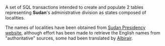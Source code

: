 A set of SQL transactions intended to create and populate 2 tables representing **Sudan**'s administrative division as states composed of localities.
 
The names of localities have been obtained from [Sudan Presidency website](https://www.presidency.gov.sd/page/About-States?fbclid=IwAR1ihjCbE8o7JFrUEIOSpEGNBy-H7Wx_2c3fEhjg5coycbDmhjOQm68NgLU), although effort has been made to retrieve the English names from "authoritative" sources, some had been translated by [Albirair](https://github.com/Albirair).
